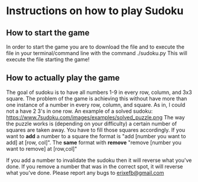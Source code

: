 # Instructions on how to play Sudoku

## How to start the game
In order to start the game you are to download the file and to execute the file in your terminal/command line with the command ./sudoku.py
This will execute the file starting the game!
## How to actually play the game
The goal of sudoku is to have all numbers 1-9 in every row, column, and 3x3 square.
The problem of the game is achieving this without have more than one instance of a number in every row, column, and square. 
As in, I could not a have 2 3's in one row. 
An example of a solved sudoku:
https://www.7sudoku.com/images/examples/solved_puzzle.png
The way the puzzle works is (depending on your difficulty) a certain number of squares are taken away. You have to fill those squares accordingly.
If you want to **add** a number to a square the format is "add [number you want to add] at [row, col]".
The **same** format with **remove**
"remove [number you want to remove] at [row,col]"

If you add a number to invalidate the sudoku then it will reverse what you've done.
If you remove a number that was in the correct spot, it will reverse what you've done. 
Please report any bugs to erixefb@gmail.com

